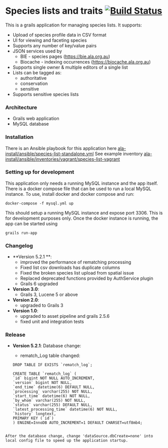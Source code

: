 # Species lists and traits   [![Build Status](https://travis-ci.org/AtlasOfLivingAustralia/specieslist-webapp.svg?branch=master)](https://travis-ci.org/AtlasOfLivingAustralia/specieslist-webapp)

This is a  grails application for managing species lists. It supports:

 * Upload of species profile data in CSV format
 * UI for viewing and faceting species
 * Supports any number of key/value pairs
 * JSON services used by
   * BIE - species pages (https://bie.ala.org.au)
   * Biocache - indexing occurrences (https://biocache.ala.org.au)
 * Supports single owner & multiple editors of a single list
 * Lists can be tagged as:
   * authoritative
   * conservation
   * sensitive
 * Supports sensitive species lists
 
### Architecture 

 * Grails web application
 * MySQL database

### Installation

There is an Ansible playbook for this application here [ala-install/ansible/species-list-standalone.yml](https://github.com/AtlasOfLivingAustralia/ala-install/blob/master/ansible/species-list-standalone.yml)
See example inventory
[ala-install/ansible/inventories/vagrant/species-list-vagrant](https://github.com/AtlasOfLivingAustralia/ala-install/tree/master/ansible/inventories/vagrant)

### Setting up for development

This application only needs a running MySQL instance and the app itself.
There is a docker compose file that can be used to run a local MySQL instance.
To use,  install docker and docker compose and run:

```$xslt
docker-compose -f mysql.yml up
```

This should setup a running MySQL instance and expose port 3306. This is for development purposes only.
Once the docker instance is running, the app can be started using 

```$xslt
grails run-app
```


### Changelog
- **Version 5.2.1 **:
    - improved the performance of rematching processing
    - Fixed list csv downloads has duplicate columns
    - Fixed the broken species list upload from spatial issue
    - Replaced deprecated functions provided by AuthService plugin
    - Grails 6 upgraded
- **Version 3.0**:
  - Grails 3, Lucene 5 or above
- **Version 2.0**:
  - upgraded to Grails 3
- **Version 1.0**:
  - upgraded to asset pipeline and grails 2.5.6
  - fixed unit and integration tests

### Release
- **Version 5.2.1**:
  Database change:
    -  rematch_Log table changed:
  
  ```
  DROP TABLE IF EXISTS `rematch_log`;
  
  CREATE TABLE `rematch_log` (
  `id` bigint NOT NULL AUTO_INCREMENT,
  `version` bigint NOT NULL,
  `end_time` datetime(6) DEFAULT NULL,
  `processing` varchar(255) NOT NULL,
  `start_time` datetime(6) NOT NULL,
  `by_whom` varchar(255) NOT NULL,
  `status` varchar(255) DEFAULT NULL,
  `latest_processing_time` datetime(6) NOT NULL,
  `history` longtext,
  PRIMARY KEY (`id`)
  ) ENGINE=InnoDB AUTO_INCREMENT=1 DEFAULT CHARSET=utf8mb4;
```  

After the database change, change 'dataSource.dbCreate=none' into local config file to speed up the application startup.